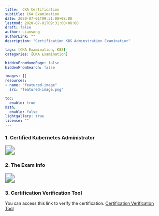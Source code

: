 ```yaml
---
title:  CKA Certification
subtitle: CKA Examination
date: 2020-07-01T09:31:00+08:00
lastmod: 2020-07-01T09:31:00+08:00
draft: false
author: Liansong
authorLink: ""
description: "Certification K8S Adminstration Examination"

tags: [CKA Examination, K8S]
categories: [CKA Examination]

hiddenFromHomePage: false
hiddenFromSearch: false

images: []
resources:
- name: "featured-image"
  src: "featured-image.png"

toc:
  enable: true
math:
  enable: false
lightgallery: true
license: ""
---
```




### 1. Certified Kubernetes Administrator

<img src="https://cdn.jsdelivr.net/gh/yeliansong/github-blog-PIC/blog-images/007S8ZIlgy1gf4lrnhi3oj315m0u07wh.jpg" style="zoom:200%;" />



### 2. The Exam Info

<img src="https://cdn.jsdelivr.net/gh/yeliansong/github-blog-PIC/blog-images/007S8ZIlgy1gf4lvw2z43j30o00h6myj.jpg" style="zoom:200%;" />



### 3. Certification Verification Tool

You can access this link to verify the certification.
[Certification Verification Tool](https://training.linuxfoundation.org/certification/verify/)




